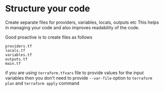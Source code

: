 # Structure your code

Create separate files for providers, variables, locals, outputs etc
This helps in managing your code and also improves readability of the code.

Good proactive is to create files as follows

```
providers.tf
locals.tf
variables.tf
outputs.tf
main.tf
```


if you are using `terraform.tfvars` file to provide values for the input variables then you don't need to provide `--var-file` option to `terraform plan` and `terraform apply` command